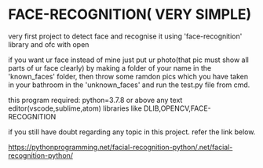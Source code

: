 # FACE-RECOGNITION( VERY SIMPLE)
very first project to detect face and recognise it using 'face-recognition' library and ofc with open


if you want ur face instead of mine just put ur photo(that pic must show all parts of ur face clearly) by making a folder of your name in the 'known_faces' folder, then throw some ramdon pics which you have taken  in your bathroom in  the 'unknown_faces' and run the test.py file from cmd.  






this program required:
python=3.7.8 or above
any text editor(vscode,sublime,atom)
libraries like DLIB,OPENCV,FACE-RECOGNITION








if you still have doubt regarding any topic in this project.
refer the link below. 


https://pythonprogramming.net/facial-recognition-python/.net/facial-recognition-python/
